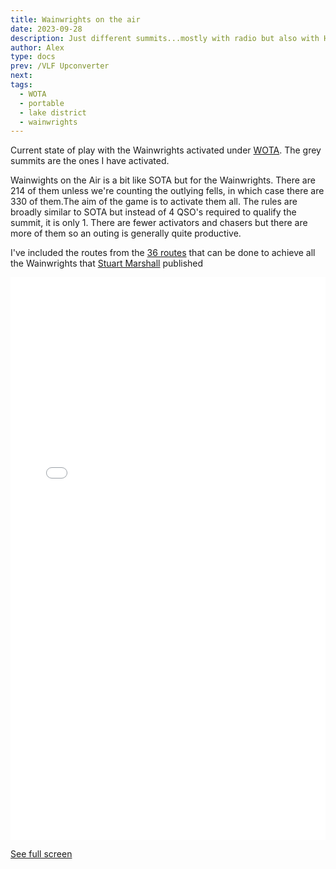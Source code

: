 ```yaml
---
title: Wainwrights on the air
date: 2023-09-28
description: Just different summits...mostly with radio but also with Hannah
author: Alex
type: docs
prev: /VLF Upconverter
next:
tags:
  - WOTA
  - portable
  - lake district
  - wainwrights
---
```

Current state of play with the Wainwrights activated under [WOTA](https://www.wota.org.uk/). The grey summits are the ones I have activated.

Wainwights on the Air is a bit like SOTA but for the Wainwrights. There are 214 of them unless we're counting the outlying fells, in which case there are 330 of them.The aim of the game is to activate them all. The rules are broadly similar to SOTA but instead of 4 QSO's required to qualify the summit, it is only 1. There are fewer activators and chasers but there are more of them so an outing is generally quite productive.

I've included the routes from the [36 routes](https://www.walkingenglishman.com/walkingthewainwrights.html) that can be done to achieve all the Wainwrights that [Stuart Marshall](https://www.amazon.co.uk/gp/product/1850587531/ref=as_li_tl?ie=UTF8&camp=1634&creative=6738&creativeASIN=1850587531&linkCode=as2&tag=walkinenglis-21&linkId=0d557b4c9b5c95ecf81d23d3105b02ab) published

<iframe allowfullscreen="" src="//umap.openstreetmap.fr/en/map/wainwrights_634780?scaleControl=false&amp;miniMap=false&amp;scrollWheelZoom=false&amp;zoomControl=true&amp;allowEdit=false&amp;moreControl=true&amp;searchControl=null&amp;tilelayersControl=null&amp;embedControl=null&amp;datalayersControl=true&amp;onLoadPanel=undefined&amp;captionBar=false" width="100%" height="900px" frameborder="0"></iframe><p><a href="//umap.openstreetmap.fr/en/map/wainwrights_634780">See full screen</a></p>
